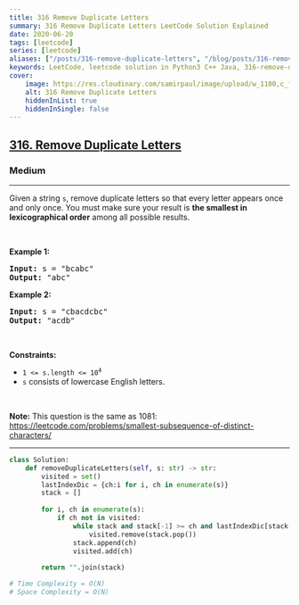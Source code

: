 ```yaml
---
title: 316 Remove Duplicate Letters
summary: 316 Remove Duplicate Letters LeetCode Solution Explained
date: 2020-06-20
tags: [leetcode]
series: [leetcode]
aliases: ["/posts/316-remove-duplicate-letters", "/blog/posts/316-remove-duplicate-letters", "/316-remove-duplicate-letters"]
keywords: LeetCode, leetcode solution in Python3 C++ Java, 316-remove-duplicate-letters solution
cover:
    image: https://res.cloudinary.com/samirpaul/image/upload/w_1100,c_fit,co_rgb:FFFFFF,l_text:Arial_70_bold:316 Remove Duplicate Letters/problem-solving.webp
    alt: 316 Remove Duplicate Letters
    hiddenInList: true
    hiddenInSingle: false
---
```



<h2><a href="https://leetcode.com/problems/remove-duplicate-letters/">316. Remove Duplicate Letters</a></h2><h3>Medium</h3><hr><div><p>Given a string <code>s</code>, remove duplicate letters so that every letter appears once and only once. You must make sure your result is <strong>the smallest in lexicographical order</strong> among all possible results.</p>

<p>&nbsp;</p>
<p><strong>Example 1:</strong></p>

<pre><strong>Input:</strong> s = "bcabc"
<strong>Output:</strong> "abc"
</pre>

<p><strong>Example 2:</strong></p>

<pre><strong>Input:</strong> s = "cbacdcbc"
<strong>Output:</strong> "acdb"
</pre>

<p>&nbsp;</p>
<p><strong>Constraints:</strong></p>

<ul>
	<li><code>1 &lt;= s.length &lt;= 10<sup>4</sup></code></li>
	<li><code>s</code> consists of lowercase English letters.</li>
</ul>

<p>&nbsp;</p>
<p><strong>Note:</strong> This question is the same as 1081: <a href="https://leetcode.com/problems/smallest-subsequence-of-distinct-characters/" target="_blank">https://leetcode.com/problems/smallest-subsequence-of-distinct-characters/</a></p>
</div>

---




```python
class Solution:
    def removeDuplicateLetters(self, s: str) -> str:
        visited = set()
        lastIndexDic = {ch:i for i, ch in enumerate(s)}
        stack = []
        
        for i, ch in enumerate(s):
            if ch not in visited:
                while stack and stack[-1] >= ch and lastIndexDic[stack[-1]] > i:
                    visited.remove(stack.pop())
                stack.append(ch)
                visited.add(ch)
        
        return "".join(stack)

# Time Complexity = O(N)
# Space Complexity = O(N)
```

